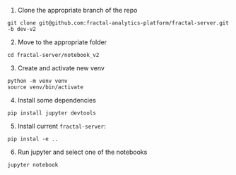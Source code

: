 1. Clone the appropriate branch of the repo
```
git clone git@github.com:fractal-analytics-platform/fractal-server.git -b dev-v2
```

2. Move to the appropriate folder
```
cd fractal-server/notebook_v2
```

3. Create and activate new venv
```
python -m venv venv
source venv/bin/activate
```

4. Install some dependencies
```
pip install jupyter devtools
```

5. Install current `fractal-server`:
```
pip instal -e ..
```

6. Run jupyter and select one of the notebooks
```
jupyter notebook
```
